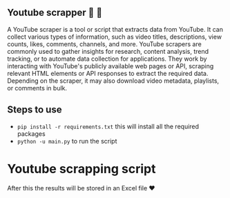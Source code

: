 ## Youtube scrapper :tada: :rocket:
A YouTube scraper is a tool or script that extracts data from YouTube. It can collect various types of information, such as video titles, descriptions, view counts, likes, comments, channels, and more. YouTube scrapers are commonly used to gather insights for research, content analysis, trend tracking, or to automate data collection for applications. They work by interacting with YouTube's publicly available web pages or API, scraping relevant HTML elements or API responses to extract the required data. Depending on the scraper, it may also download video metadata, playlists, or comments in bulk.

## Steps to use
- ```pip install -r requirements.txt``` this will install all the required packages
- ```python -u main.py``` to run the script 

# Youtube scrapping script

After this the results will be stored in an Excel file ❤️
